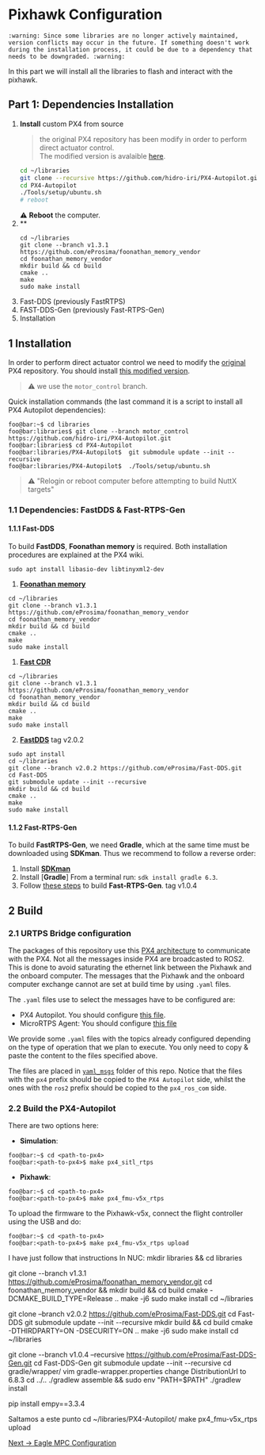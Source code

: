 # Pixhawk Configuration

    :warning: Since some libraries are no longer actively maintained, version conflicts may occur in the future. If something doesn't work during the installation process, it could be due to a dependency that needs to be downgraded. :warning:

In this part we will install all the libraries to flash and interact with the pixhawk.

## Part 1: Dependencies Installation

1. **Install** custom PX4 from source
   > the original PX4 repository has been modify in order to perform direct actuator control.  
   >The modified version is avalaible [here](https://github.com/hidro-iri/PX4-Autopilot).
   ``` bash
   cd ~/libraries
   git clone --recursive https://github.com/hidro-iri/PX4-Autopilot.git -b motor_control
   cd PX4-Autopilot
   ./Tools/setup/ubuntu.sh
   # reboot
   ```
   :warning: **Reboot** the computer.
1. **
    ``` shell
    cd ~/libraries
    git clone --branch v1.3.1 https://github.com/eProsima/foonathan_memory_vendor
    cd foonathan_memory_vendor
    mkdir build && cd build
    cmake .. 
    make
    sudo make install 
    ```
2. Fast-DDS (previously FastRTPS)
3. FAST-DDS-Gen (previously Fast-RTPS-Gen)
4. Installation

## 1 Installation
In order to perform direct actuator control we need to modify the [original](https://github.com/PX4/PX4-Autopilot) PX4 repository. You should install [this modified version](https://github.com/hidro-iri/PX4-Autopilot).

> :warning: we use the `motor_control` branch.

Quick installation commands (the last command it is a script to install all PX4 Autopilot dependencies):
```shell
foo@bar:~$ cd libraries
foo@bar:libraries$ git clone --branch motor_control https://github.com/hidro-iri/PX4-Autopilot.git
foo@bar:libraries$ cd PX4-Autopilot
foo@bar:libraries/PX4-Autopilot$  git submodule update --init --recursive
foo@bar:libraries/PX4-Autopilot$  ./Tools/setup/ubuntu.sh
```

> :warning: "Relogin or reboot computer before attempting to build NuttX targets"

### 1.1 Dependencies: FastDDS & Fast-RTPS-Gen

#### 1.1.1 Fast-DDS
To build **FastDDS**, **Foonathan memory** is required. Both installation procedures are explained at the PX4 wiki.

```
sudo apt install libasio-dev libtinyxml2-dev
```

1. [**Foonathan memory**](https://github.com/eProsima/foonathan_memory_vendor)

``` shell
cd ~/libraries
git clone --branch v1.3.1 https://github.com/eProsima/foonathan_memory_vendor
cd foonathan_memory_vendor
mkdir build && cd build
cmake .. 
make
sudo make install 
```

1. [**Fast CDR**](https://github.com/eProsima/foonathan_memory_vendor)

``` shell
cd ~/libraries
git clone --branch v1.3.1 https://github.com/eProsima/foonathan_memory_vendor
cd foonathan_memory_vendor
mkdir build && cd build
cmake .. 
make
sudo make install 
```

2. [**FastDDS**](https://github.com/eProsima/Fast-DDS/tree/v2.0.2) tag v2.0.2

``` shell
sudo apt install 
cd ~/libraries
git clone --branch v2.0.2 https://github.com/eProsima/Fast-DDS.git
cd Fast-DDS
git submodule update --init --recursive
mkdir build && cd build
cmake .. 
make
sudo make install 
```

#### 1.1.2 Fast-RTPS-Gen
To build **FastRTPS-Gen**, we need **Gradle**, which at the same time must be downloaded using **SDKman**. Thus we recommend to follow a reverse order:

1. Install [**SDKman**](https://sdkman.io/install)
2. Install [**Gradle**] From a terminal run: `sdk install gradle 6.3`.
3. Follow [these steps](https://github.com/eProsima/Fast-DDS-Gen/tree/v1.0.4) to build **Fast-RTPS-Gen**. tag v1.0.4

## 2 Build

### 2.1 URTPS Bridge configuration
The packages of this repository use this [PX4 architecture](https://docs.px4.io/master/en/ros/ros2_comm.html) to communicate with the PX4. Not all the messages inside PX4 are broadcasted to ROS2. This is done to avoid saturating the ethernet link between the Pixhawk and the onboard computer. The messages that the Pixhawk and the onboard computer exchange cannot are set at build time by using `.yaml` files.

The `.yaml` files use to select the messages have to be configured are:
- PX4 Autopilot. You should configure [this file](https://github.com/hidro-iri/PX4-Autopilot/blob/motor_control/msg/tools/urtps_bridge_topics.yaml).
- MicroRTPS Agent: You should configure [this file](https://github.com/hidro-iri/px4_ros_com/blob/master/templates/urtps_bridge_topics.yaml)

We provide some `.yaml` files with the topics already configured depending on the type of operation that we plan to execute. You only need to copy & paste the content to the files specified above.

The files are placed in [`yaml_msgs`](https://github.com/hidro-iri/eagle_ros2/tree/devel/yaml_msgs) folder of this repo. Notice that the files with the `px4` prefix should be copied to the `PX4 Autopilot` side, whilst the ones with the `ros2` prefix should be copied to the `px4_ros_com` side.

### 2.2 Build the PX4-Autopilot

There are two options here:
- **Simulation**: 
```console
foo@bar:~$ cd <path-to-px4>
foo@bar:<path-to-px4>$ make px4_sitl_rtps
```     
- **Pixhawk**: 
```console
foo@bar:~$ cd <path-to-px4>
foo@bar:<path-to-px4>$ make px4_fmu-v5x_rtps
```

To upload the firmware to the Pixhawk-v5x, connect the flight controller using the USB and do:
```console
foo@bar:~$ cd <path-to-px4>
foo@bar:<path-to-px4>$ make px4_fmu-v5x_rtps upload
```

I have just follow that instructions
In NUC:
mkdir libraries && cd libraries

git clone --branch v1.3.1 https://github.com/eProsima/foonathan_memory_vendor.git
cd foonathan_memory_vendor && mkdir build && cd build
cmake -DCMAKE_BUILD_TYPE=Release ..
make -j6
sudo make install
cd ~/libraries

git clone –branch v2.0.2 https://github.com/eProsima/Fast-DDS.git
cd Fast-DDS 
git submodule update --init --recursive
mkdir build && cd build
cmake -DTHIRDPARTY=ON -DSECURITY=ON ..
make -j6
sudo make install
cd ~/libraries

git clone --branch v1.0.4 –recursive https://github.com/eProsima/Fast-DDS-Gen.git
cd Fast-DDS-Gen
git submodule update --init --recursive
cd gradle/wrapper/
vim gradle-wrapper.properties change DistributionUrl to 6.8.3
cd ../..
./gradlew assemble && sudo env "PATH=$PATH" ./gradlew install

pip install empy==3.3.4

Saltamos a este punto
cd ~/libraries/PX4-Autopilot/
make px4_fmu-v5x_rtps upload







[Next → Eagle MPC Configuration](2_eagle_mpc_installation.md)
